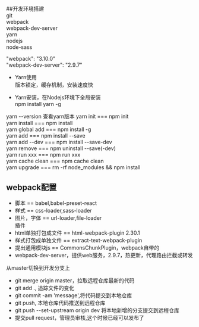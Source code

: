 ##开发环境搭建		
git  
webpack  
webpack-dev-server  
yarn  
nodejs	
node-sass 


"webpack": "3.10.0"		
"webpack-dev-server": "2.9.7"		

- Yarn使用		
版本锁定，缓存机制，安装速度快  

- Yarn安装，在Nodejs环境下全局安装  
npm install yarn -g		

yarn --version 查看yarn版本
yarn init        ===     npm init   
yarn install     ===     npm install    
yarn global add  ===     npm install -g   
yarn add         ===     npm install --save    
yarn add --dev   ===     npm install --save-dev    
yarn remove      ===     npm uninstall --save(-dev)     
yarn run xxx     ===     npm run xxx   
yarn cache clean ===     npm cache clean   
yarn upgrade     ===     rm -rf node_modules && npm install  


## webpack配置
- 脚本 == babel,babel-preset-react   
- 样式 == css-loader,sass-loader  
- 图片，字体 == url-loader,file-loader  
插件  
- html单独打包成文件 == html-webpack-plugin 2.30.1
- 样式打包成单独文件 == extract-text-webpack-plugin 
- 提出通用模块js == CommonsChunkPlugin，webpack自带的  
- webpack-dev-server，提供web服务，2.9.7，热更新，代理路由拦截或转发

<!-- 提交master之后，新建dev分支开发 -->
从master切换到开发分支上  
- git merge origin master，拉取远程仓库最新的代码  
- git add ., 追踪文件的变化  
- git commit -am 'message',将代码提交到本地仓库  
- git push, 本地仓库代码推送到远程仓库 
- git push --set-upstream origin dev 将本地新增的分支提交到远程仓库    
- 提交pull request，管理员审核,这个时候已经可以发布了    





